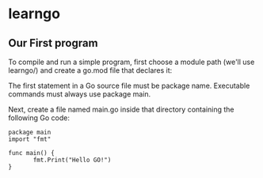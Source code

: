 # learngo

## Our First program

To compile and run a simple program, first choose a module path (we'll use learngo/) and create a go.mod file that declares it:

The first statement in a Go source file must be package name. Executable commands must always use package main.

Next, create a file named main.go inside that directory containing the following Go code:

```
package main	
import "fmt"

func main() {
       fmt.Print("Hello GO!")  
}
```